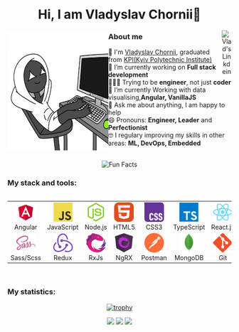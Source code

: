 <div align='center'><h1> Hi, I am Vladyslav Chornii👋</h1></div>

<div align="center">
<a href="https://www.linkedin.com/in/vlad-chorniy/" target="_blank" rel="nofollow"><img align="right" alt="Vlad's Linkdein" width="22px" src="https://img.icons8.com/color/48/000000/linkedin-2--v2.png" /></a>
</div>

<img src='./assets/WorkWorking.gif' align='left' width="45%" height="270px">

### About me
:school: I'm <a href="https://github.com/Scumbrum">Vladyslav Chornii</a>, graduated from <a href="https://kpi.ua/">KPI(Kyiv Polytechnic Institute)</a>
<br />
🔭 I’m currently working on  <b>Full stack development</b>
<br />
👩🏼‍💻 Trying to be <b>engineer</b>, not just <b>coder</b>
<br />
🌱 I’m currently Working with data visualising,<b>Angular, VanillaJS</b>
<br />
💬 Ask me about anything, I am happy to help
<br />
😄 Pronouns: <b>Engineer, Leader</b> and <b>Perfectionist</b>
<br />
🤓 I regulary improving my skills in other areas: <b>ML, DevOps, Embedded</b>
<br />

<br />

<div align=center> 
<img src="https://readme-typing-svg.herokuapp.com?color=%2336BCF7&size=30&center=true&vCenter=true&width=1000&height=50&lines=Explore+JS+world+with+me!" alt="Fun Facts" /> 
</div>

### My stack and tools:

<div style="display: flex; align-items: flex-start; align: center">
<table align="center">
  <tr>
     <td align="center" width="88">
        <img src="./images/01-angular.svg" alt="React" width="44" height="44"/>
      <br>Angular
    </td>
    <td align="center" width="88">
         <img src="./images/02-javascript.svg" alt="JS" width="44" height="44"/>
      <br>JavaScript
    </td>
       <td align="center" width="88">
      <img src="./images/03-nodejs.svg" alt="Node.js" width="44" height="44"/>
      <br>Node.js
    </td>
     <td align="center"  width="88">
         <img src="./images/04-html5.svg" alt="HTML5" width="44" height="44"/>
      <br>HTML5
    </td>
    <td align="center" width="88">
        <img src="./images/05-css3.svg" alt="CSS3" width="44" height="44"/>
      <br>CSS3
    </td>
    <td align="center" width="88">
        <img src="./images/06-typescript.svg" alt="TS" width="44" height="44"/>
      <br>TypeScript
    </td>
    <td align="center" width="88">
        <img src="./images/07-react.svg" alt="React" width="44" height="44"/>
      <br>React.js
    </td>
    <td align="center" width="88">
        <img src="./images/08-nestjs.svg" alt="Next.js" width="44" height="44"/>
      <br>Nest.js
    </td>
        <td align="center" width="88">
       <img src="./images/09-sql.svg" alt="SQL" width="44" height="44"/>
      <br>SQL
      </td>
  </tr>
    <td align="center" width="88">
        <img src="./images/10-sass.svg" alt="Sass" width="44" height="44"/>
      <br>Sass/Scss
    </td>
    <td align="center" width="88">
        <img src="./images/11-redux.svg" alt="Redux" width="44" height="44"/>
      <br>Redux
    </td>
    <td align="center" width="88">
        <img src="./images/12-rxjs.svg" alt="Redux" width="44" height="44"/>
      <br>RxJs
    </td>
    <td align="center" width="88">
        <img src="./images/13-ngrx.svg" alt="Redux" width="44" height="44"/>
      <br>NgRX
    </td>
      <td align="center" width="88">
        <img src="./images/14-postman.svg" alt="Postman" width="44" height="44"/>
      <br>Postman
    </td>
      </td>
      <td align="center" width="88">
        <img src="./images/15-mongodb.svg" alt="MongoDB" width="44" height="44"/>
      <br>MongoDB
     </td>
     <td align="center" width="88">
        <img src="./images/16-git.svg" alt="Git" width="44" height="44"/>
      <br>Git
    </td>
  <td align="center" width="88">
        <img src="./images/17-webstorm.svg" alt="Visual Studio Code" width="44" height="44"/>
      <br>Webstorm
     </td>
  <td align="center" width="88">
        <img src="./images/18-aws.svg" alt="Figma" width="44" height="44"/>
      <br>AWS
     </td>
</table>
</div>

<br />

### My statistics:

<div align="center">

[![trophy](https://github-profile-trophy.vercel.app/?username=scumbrum&theme=onedark&row=1&column=7)](https://github.com/ryo-ma/github-profile-trophy)

![](https://github-profile-summary-cards.vercel.app/api/cards/profile-details?username=scumbrum&theme=dracula)
![](https://github-profile-summary-cards.vercel.app/api/cards/repos-per-language?username=scumbrum&theme=dracula)
![](https://github-profile-summary-cards.vercel.app/api/cards/most-commit-language?username=scumbrum&theme=dracula)
</div>
